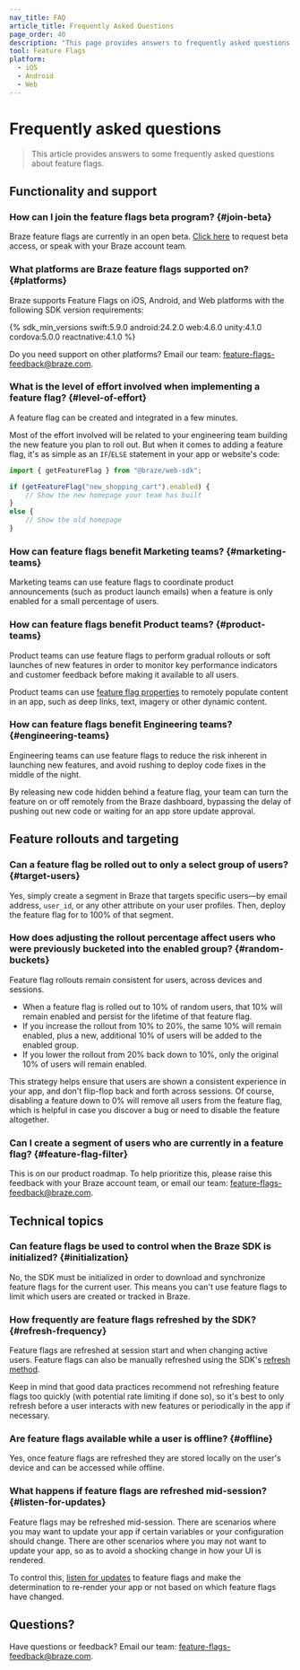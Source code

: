 ```yaml
---
nav_title: FAQ
article_title: Frequently Asked Questions
page_order: 40
description: "This page provides answers to frequently asked questions about feature flags."
tool: Feature Flags
platform:
  - iOS
  - Android
  - Web
---
```


# Frequently asked questions

> This article provides answers to some frequently asked questions about feature flags.

## Functionality and support

### How can I join the feature flags beta program? {#join-beta}

Braze feature flags are currently in an open beta. [Click here](https://dashboard.braze.com/engagement/feature_flags) to request beta access, or speak with your Braze account team.

### What platforms are Braze feature flags supported on? {#platforms}

Braze supports Feature Flags on iOS, Android, and Web platforms with the following SDK version requirements:

{% sdk_min_versions swift:5.9.0 android:24.2.0 web:4.6.0 unity:4.1.0 cordova:5.0.0 reactnative:4.1.0 %}

Do you need support on other platforms? Email our team: [feature-flags-feedback@braze.com](mailto:feature-flags-feedback@braze.com).

### What is the level of effort involved when implementing a feature flag? {#level-of-effort}

A feature flag can be created and integrated in a few minutes. 

Most of the effort involved will be related to your engineering team building the new feature you plan to roll out. But when it comes to adding a feature flag, it's as simple as an `IF`/`ELSE` statement in your app or website's code:

```javascript
import { getFeatureFlag } from "@braze/web-sdk";

if (getFeatureFlag("new_shopping_cart").enabled) {
    // Show the new homepage your team has built
}
else {
    // Show the old homepage
}
```

### How can feature flags benefit Marketing teams? {#marketing-teams}

Marketing teams can use feature flags to coordinate product announcements (such as product launch emails) when a feature is only enabled for a small percentage of users.

<!-- TO BE ADDED ONCE CANVAS FEATURE FLAG STEP IS COMPLETE: For example, with Braze feature flags you can rollout a new Customer Loyalty program to 10% of users in your app, and send an email, push, or other messaging to that same 10% of enabled users using the Canvas Feature Flag step. -->

### How can feature flags benefit Product teams? {#product-teams}

Product teams can use feature flags to perform gradual rollouts or soft launches of new features in order to monitor key performance indicators and customer feedback before making it available to all users.

Product teams can use [feature flag properties][properties] to remotely populate content in an app, such as deep links, text, imagery or other dynamic content.

<!-- TO BE ADDED ONCE CANVAS FEATURE FLAG STEP IS COMPLETE: Using the Canvas Feature Flag step, Product teams can also run an A/B split test to measure how a new feature impacts conversion rates compared to users with the feature disabled. -->

### How can feature flags benefit Engineering teams? {#engineering-teams}

Engineering teams can use feature flags to reduce the risk inherent in launching new features, and avoid rushing to deploy code fixes in the middle of the night.

By releasing new code hidden behind a feature flag, your team can turn the feature on or off remotely from the Braze dashboard, bypassing the delay of pushing out new code or waiting for an app store update approval.

## Feature rollouts and targeting

### Can a feature flag be rolled out to only a select group of users? {#target-users}

Yes, simply create a segment in Braze that targets specific users&mdash;by email address, `user_id`, or any other attribute on your user profiles. Then, deploy the feature flag for to 100% of that segment.

### How does adjusting the rollout percentage affect users who were previously bucketed into the enabled group? {#random-buckets}

Feature flag rollouts remain consistent for users, across devices and sessions.

- When a feature flag is rolled out to 10% of random users, that 10% will remain enabled and persist for the lifetime of that feature flag.
- If you increase the rollout from 10% to 20%, the same 10% will remain enabled, plus a new, additional 10% of users will be added to the enabled group.
- If you lower the rollout from 20% back down to 10%, only the original 10% of users will remain enabled.

This strategy helps ensure that users are shown a consistent experience in your app, and don't flip-flop back and forth across sessions. Of course, disabling a feature down to 0% will remove all users from the feature flag, which is helpful in case you discover a bug or need to disable the feature altogether.

### Can I create a segment of users who are currently in a feature flag? {#feature-flag-filter}

This is on our product roadmap. To help prioritize this, please raise this feedback with your Braze account team, or email our team: [feature-flags-feedback@braze.com](mailto:feature-flags-feedback@braze.com).

## Technical topics

### Can feature flags be used to control when the Braze SDK is initialized? {#initialization}

No, the SDK must be initialized in order to download and synchronize feature flags for the current user. This means you can't use feature flags to limit which users are created or tracked in Braze.

### How frequently are feature flags refreshed by the SDK? {#refresh-frequency}

Feature flags are refreshed at session start and when changing active users. Feature flags can also be manually refreshed using the SDK's [refresh method][refreshing].

Keep in mind that good data practices recommend not refreshing feature flags too quickly (with potential rate limiting if done so), so it's best to only refresh before a user interacts with new features or periodically in the app if necessary.

### Are feature flags available while a user is offline? {#offline}

Yes, once feature flags are refreshed they are stored locally on the user's device and can be accessed while offline.

### What happens if feature flags are refreshed mid-session? {#listen-for-updates}

Feature flags may be refreshed mid-session. There are scenarios where you may want to update your app if certain variables or your configuration should change. There are other scenarios where you may not want to update your app, so as to avoid a shocking change in how your UI is rendered.

To control this, [listen for updates][listen-for-updates] to feature flags and make the determination to re-render your app or not based on which feature flags have changed. 

## Questions?

Have questions or feedback? Email our team: [feature-flags-feedback@braze.com](mailto:feature-flags-feedback@braze.com).

[properties]: {{site.baseurl}}/developer_guide/platform_wide/feature_flags/create/#properties
[refreshing]: {{site.baseurl}}/developer_guide/platform_wide/feature_flags/create/#refreshing
[listen-for-updates]: {{site.baseurl}}/developer_guide/platform_wide/feature_flags/create/#updates
